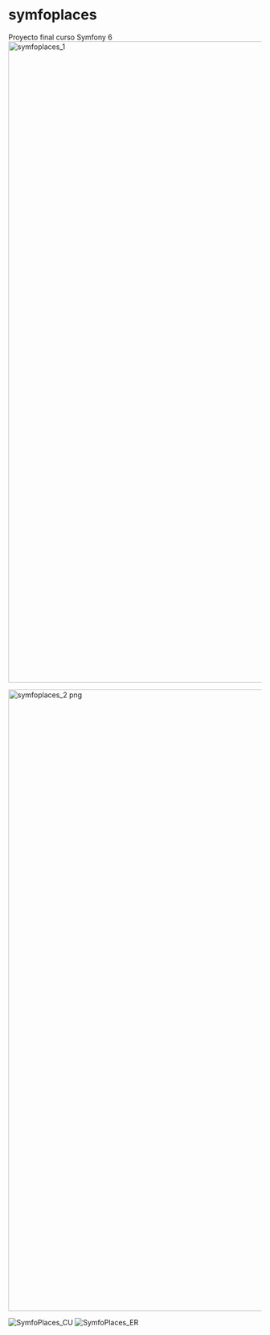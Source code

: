 # symfoplaces
Proyecto final curso Symfony 6
<img width="1274" alt="symfoplaces_1" src="https://user-images.githubusercontent.com/17725575/176329592-328ed926-0595-4ef9-9c78-bf41ac4b7ba6.png">


<img width="1235" alt="symfoplaces_2 png" src="https://user-images.githubusercontent.com/17725575/176329610-8f6ae870-3b72-460f-83c6-ff5a8a27553b.png">


![SymfoPlaces_CU](https://user-images.githubusercontent.com/17725575/176644600-c9d8ec37-43ba-4dee-a6c5-68ddfab7be39.png)
![SymfoPlaces_ER](https://user-images.githubusercontent.com/17725575/176644604-4fb3a413-327c-4484-bec3-7b0dc80ddbaf.png)
